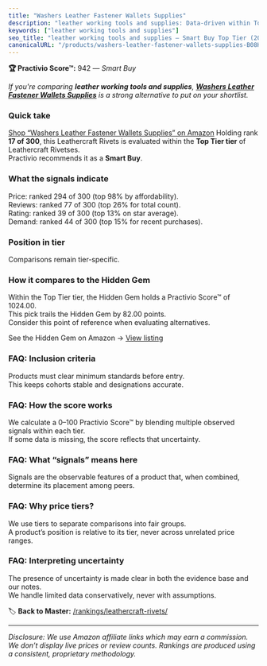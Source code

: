 ```yaml
---
title: "Washers Leather Fastener Wallets Supplies"
description: "leather working tools and supplies: Data-driven within Top Tier ranking using the Practivio Score™. Positioned by quality, value, demand, findability, momentum."
keywords: ["leather working tools and supplies"]
seo_title: "leather working tools and supplies — Smart Buy Top Tier (2025)"
canonicalURL: "/products/washers-leather-fastener-wallets-supplies-B08HMYY75Z/"
---
```


**🏆 Practivio Score™:** 942 — _Smart Buy_


*If you're comparing **leather working tools and supplies**, **[Washers Leather Fastener Wallets Supplies](https://www.amazon.com/dp/B08HMYY75Z?tag=practivio-20)** is a strong alternative to put on your shortlist.*
### Quick take
[Shop “Washers Leather Fastener Wallets Supplies” on Amazon](https://www.amazon.com/dp/B08HMYY75Z?tag=practivio-20)
Holding rank **17 of 300**, this Leathercraft Rivets is evaluated within the **Top Tier tier** of Leathercraft Rivetses.  
Practivio recommends it as a **Smart Buy**.

### What the signals indicate
Price: ranked 294 of 300 (top 98% by affordability).  
Reviews: ranked 77 of 300 (top 26% for total count).  
Rating: ranked 39 of 300 (top 13% on star average).  
Demand: ranked 44 of 300 (top 15% for recent purchases).

### Position in tier
Comparisons remain tier-specific.

### How it compares to the Hidden Gem
Within the Top Tier tier, the Hidden Gem holds a Practivio Score™ of 1024.00.  
This pick trails the Hidden Gem by 82.00 points.  
Consider this point of reference when evaluating alternatives.  

See the Hidden Gem on Amazon → [View listing](https://www.amazon.com/dp/B09KRMD8RG?tag=practivio-20)

### FAQ: Inclusion criteria
Products must clear minimum standards before entry.  
This keeps cohorts stable and designations accurate.

### FAQ: How the score works
We calculate a 0–100 Practivio Score™ by blending multiple observed signals within each tier.  
If some data is missing, the score reflects that uncertainty.

### FAQ: What “signals” means here
Signals are the observable features of a product that, when combined, determine its placement among peers.

### FAQ: Why price tiers?
We use tiers to separate comparisons into fair groups.  
A product’s position is relative to its tier, never across unrelated price ranges.

### FAQ: Interpreting uncertainty
The presence of uncertainty is made clear in both the evidence base and our notes.  
We handle limited data conservatively, never with assumptions.


🏷️ **Back to Master:** [/rankings/leathercraft-rivets/](/rankings/leathercraft-rivets/)

---
_Disclosure: We use Amazon affiliate links which may earn a commission. We don’t display live prices or review counts. Rankings are produced using a consistent, proprietary methodology._
